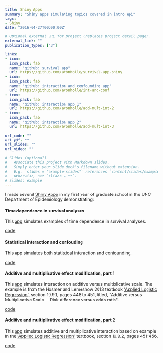 ```yaml
---
title: Shiny Apps
summary: "Shiny apps simulating topics covered in intro epi"
tags:
- Shiny
date: "2016-04-27T00:00:00Z"

# Optional external URL for project (replaces project detail page).
external_link: ""
publication_types: ["3"]

links:
- icon: 
  icon_pack: fab
  name: "github: survival app"
  url: https://github.com/avonholle/survival-app-shiny
- icon: 
  icon_pack: fab
  name: "github: interaction and confounding app"
  url: https://github.com/avonholle/int-and-conf
- icon: 
  icon_pack: fab
  name: "github: interaction app 1"
  url: https://github.com/avonholle/add-mult-int-2
- icon: 
  icon_pack: fab
  name: "github: interaction app 2"
  url: https://github.com/avonholle/add-mult-int-3
  
url_code: ""
url_pdf: ""
url_slides: ""
url_video: ""

# Slides (optional).
#   Associate this project with Markdown slides.
#   Simply enter your slide deck's filename without extension.
#   E.g. `slides = "example-slides"` references `content/slides/example-slides.md`.
#   Otherwise, set `slides = ""`.
# slides: example
---
```


I made several [Shiny Apps](https://www.shinyapps.io/) in my first year of graduate school in the UNC Department of Epidemiology demonstrating:

#### Time dependence in survival analyses

This [app](https://vonholleunc.shinyapps.io/survival/) simulates examples of time dependence in survival analyses.

[code](https://github.com/avonholle/survival-app-shiny)

#### Statistical interaction and confouding

This [app](https://vonholleunc.shinyapps.io/int_and_conf/) simulates both statistical interaction and confounding.

[code](https://github.com/avonholle/int-and-conf)

#### Additive and multiplicative effect modification, part 1

This [app](https://vonholleunc.shinyapps.io/int_and_conf/) simulates interaction on additive versus multiplicative scale. The example is from the Hosmer and Lemeshow 2013 textbook ['Applied Logistic Regression'](https://www.wiley.com/en-us/Applied+Logistic+Regression%2C+3rd+Edition-p-9780470582473), section 10.9.1, pages 448 to 451, titled, "Additive versus Multiplicative Scale -- Risk difference versus odds ratio".

[code](https://github.com/avonholle/add-mult-int-2)

#### Additive and multiplicative effect modification, part 2

This [app](https://vonholleunc.shinyapps.io/add-mult-int-3/) simulates additive and multiplicative interaction based on example in the  ['Applied Logistic Regression'](https://www.wiley.com/en-us/Applied+Logistic+Regression%2C+3rd+Edition-p-9780470582473) textbook, section 10.9.2, pages 451-456. 

[code](https://github.com/avonholle/add-mult-int-3)


